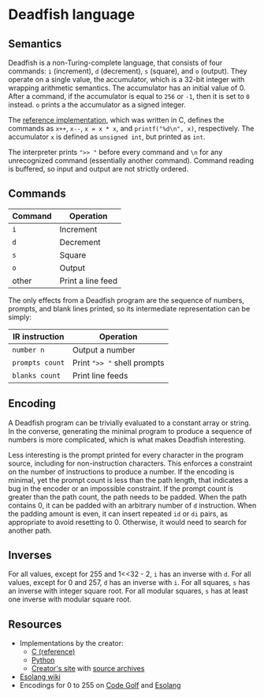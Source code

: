 # Deadfish language

## Semantics

Deadfish is a non-Turing-complete language, that consists of four commands: `i`
(increment), `d` (decrement), `s` (square), and `o` (output). They operate on a
single value, the accumulator, which is a 32-bit integer with wrapping
arithmetic semantics. The accumulator has an initial value of 0. After a
command, if the accumulator is equal to `256` or `-1`, then it is set to `0`
instead. `o` prints a the accumulator as a signed integer.

The [reference implementation](https://esolangs.org/w/index.php?title=Deadfish&oldid=6598),
which was written in C, defines the commands as `x++`, `x--`, `x = x * x`, and
`printf("%d\n", x)`, respectively. The accumulator `x` is defined as
`unsigned int`, but printed as `int`.

The interpreter prints `">> "` before every command and `\n` for any
unrecognized command (essentially another command). Command reading is buffered,
so input and output are not strictly ordered.

## Commands

| Command | Operation         |
| ------- | ----------------- |
| `i`     | Increment         |
| `d`     | Decrement         |
| `s`     | Square            |
| `o`     | Output            |
| other   | Print a line feed |

The only effects from a Deadfish program are the sequence of numbers, prompts,
and blank lines printed, so its intermediate representation can be simply:

| IR instruction  | Operation                   |
| --------------- | --------------------------- |
| `number n`      | Output a number             |
| `prompts count` | Print `">> "` shell prompts |
| `blanks count`  | Print line feeds            |

## Encoding

A Deadfish program can be trivially evaluated to a constant array or string. In
the converse, generating the minimal program to produce a sequence of numbers is
more complicated, which is what makes Deadfish interesting.

Less interesting is the prompt printed for every character in the program
source, including for non-instruction characters. This enforces a constraint on
the number of instructions to produce a number. If the encoding is minimal, yet
the prompt count is less than the path length, that indicates a bug in the
encoder or an impossible constraint. If the prompt count is greater than the
path count, the path needs to be padded. When the path contains 0, it can be
padded with an arbitrary number of `d` instruction. When the padding amount is
even, it can insert repeated `id` or `di` pairs, as appropriate to avoid
resetting to 0. Otherwise, it would need to search for another path.

## Inverses

For all values, except for 255 and 1<<32 - 2, `i` has an inverse with `d`. For
all values, except for 0 and 257, `d` has an inverse with `i`. For all squares,
`s` has an inverse with integer square root. For all modular squares, `s` has
at least one inverse with modular square root.

## Resources

- Implementations by the creator:
  - [C (reference)](https://esolangs.org/w/index.php?title=Deadfish&oldid=6598)
  - [Python](https://esolangs.org/w/index.php?title=Deadfish&oldid=9122#Python)
  - [Creator's site](https://web.archive.org/web/20100425075447/http://www.jonathantoddskinner.com/projects/deadfish.html)
    with [source archives](https://web.archive.org/web/20071019052558/http://www.jonathantoddskinner.com/projects/deadfish.tar.gz)
- [Esolang wiki](https://esolangs.org/wiki/Deadfish)
- Encodings for 0 to 255 on [Code Golf](https://codegolf.stackexchange.com/questions/40124/short-deadfish-numbers)
  and [Esolang](https://esolangs.org/wiki/Deadfish/Constants)
